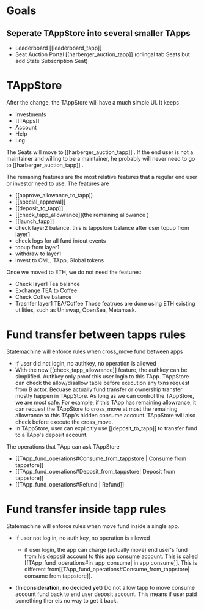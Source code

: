 # Goals
## Seperate TAppStore into several smaller TApps
- Leaderboard [[leaderboard_tapp]]
- Seat Auction Portal [[harberger_auction_tapp]] (oriingal tab Seats but add State Subscription Seat)

# TAppStore
After the change, the TAppStore will have a much simple UI.
It keeps
- Investments
- [[TApps]]
- Account
- Help
- Log

The Seats will move to [[harberger_auction_tapp]] . If the end user is not a maintainer and willing to be a maintainer, he probably will never need to go to [[harberger_auction_tapp]] .

The remaning features are the most relative features that a regular end user or investor need to use. The features are
- [[approve_allowance_to_tapp]]
- [[special_approval]]
- [[deposit_to_tapp]]
- [[check_tapp_allowrance]](the remaining allowance )
- [[launch_tapp]]
- check layer2 balance. this is tappstore balance after user topup from layer1
- check logs for all fund in/out events
- topup from layer1
- withdraw to layer1
- invest to CML, TApp, Global tokens

Once we moved to ETH, we do not need the features:
- Check layer1 Tea balance
- Exchange TEA to Coffee
- Check Coffee balance
- Trasnfer layer1 TEA/Coffee
Those featrues are done using ETH existing utilities, such as Uniswap, OpenSea, Metamask.

# Fund transfer between tapps rules
Statemachine will enforce rules when cross_move fund between apps
- If user did not login, no authkey, no operation is allowed
- With the new [[check_tapp_allowrance]] feature, the authkey can be simplified. Authkey only proof this user login to this TApp. TAppStore can check the allow/disallow table before execution any txns request from B actor. Becuase actually fund transfer or ownership transfer mostly happen in TAppStore. As long as we can control the TAppStore, we are most safe. For example, if this TApp has remaining allowrance, it can request the TAppStore to cross_move at most the remaining allowrance to this TApp's hidden consume account. TAppStore will also check before execute the cross_move.
- In TAppStore, user can explicitly use [[deposit_to_tapp]] to transfer fund to a TApp's deposit account. 

The operations that TApp can ask TAppStore
- [[TApp_fund_operations#Consume_from_tappstore | Consume from tappstore]]
- [[TApp_fund_operations#Deposit_from_tappstore| Deposit from tappstore]]
- [[TApp_fund_operations#Refund | Refund]]

# Fund transfer inside tapp rules

Statemachine will enforce rules when move fund inside a single app.
- If user not log in, no auth key, no operation is allowed
	- if user login, the app can charge (actually move) end user's fund from his deposit account to this app consume account. This is called [[TApp_fund_operations#in_app_consume| in app consume]]. This is different from[[TApp_fund_operations#Consume_from_tappstore| consume from tappstore]]. 
	
- (**In consideration, no decided yet**) Do not allow tapp to move consume account fund back to end user deposit account. This means if user paid something ther eis no way to get it back. 

